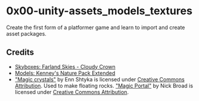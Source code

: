 # 0x00-unity-assets_models_textures
Create the first form of a platformer game and learn to import and create asset packages.

## Credits
- [Skyboxes: Farland Skies - Cloudy Crown](https://assetstore.unity.com/packages/2d/textures-materials/sky/farland-skies-cloudy-crown-60004#description)
- [Models: Kenney's Nature Pack Extended](https://kenney.nl/assets/nature-pack-extended)
- ["Magic crystals"](https://skfb.ly/6SATN) by Enn Shtyka is licensed under [Creative Commons Attribution](http://creativecommons.org/licenses/by/4.0/). Used to make floating rocks.
["Magic Portal"](https://skfb.ly/opoAZ) by Nick Broad is licensed under [Creative Commons Attribution](http://creativecommons.org/licenses/by/4.0/).
